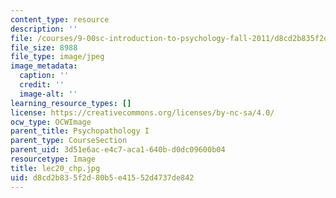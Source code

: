```yaml
---
content_type: resource
description: ''
file: /courses/9-00sc-introduction-to-psychology-fall-2011/d8cd2b835f2d80b5e41552d4737de842_lec20_chp.jpg
file_size: 8988
file_type: image/jpeg
image_metadata:
  caption: ''
  credit: ''
  image-alt: ''
learning_resource_types: []
license: https://creativecommons.org/licenses/by-nc-sa/4.0/
ocw_type: OCWImage
parent_title: Psychopathology I
parent_type: CourseSection
parent_uid: 3d51e6ac-e4c7-aca1-640b-d0dc09600b04
resourcetype: Image
title: lec20_chp.jpg
uid: d8cd2b83-5f2d-80b5-e415-52d4737de842
---
```

